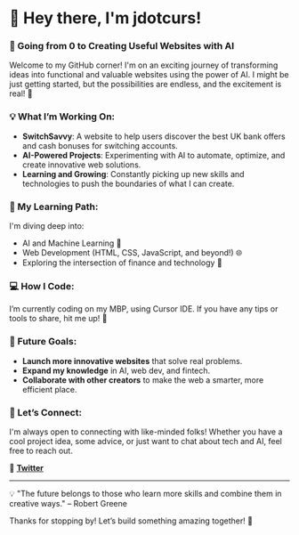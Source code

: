 # 👋 Hey there, I'm **jdotcurs**!

### 🚀 Going from 0 to Creating Useful Websites with AI

Welcome to my GitHub corner! I'm on an exciting journey of transforming ideas into functional and valuable websites using the power of AI. I might be just getting started, but the possibilities are endless, and the excitement is real! 🌟

### 💡 What I’m Working On:
- **SwitchSavvy**: A website to help users discover the best UK bank offers and cash bonuses for switching accounts.
- **AI-Powered Projects**: Experimenting with AI to automate, optimize, and create innovative web solutions.
- **Learning and Growing**: Constantly picking up new skills and technologies to push the boundaries of what I can create.

### 🌱 My Learning Path:
I'm diving deep into:
- AI and Machine Learning 🤖
- Web Development (HTML, CSS, JavaScript, and beyond!) 🌐
- Exploring the intersection of finance and technology 💼

### 💻 How I Code:
I’m currently coding on my MBP, using Cursor IDE. If you have any tips or tools to share, hit me up! 📱

### 🎯 Future Goals:
- **Launch more innovative websites** that solve real problems.
- **Expand my knowledge** in AI, web dev, and fintech.
- **Collaborate with other creators** to make the web a smarter, more efficient place.

### 💬 Let’s Connect:
I'm always open to connecting with like-minded folks! Whether you have a cool project idea, some advice, or just want to chat about tech and AI, feel free to reach out.

🔗 **[Twitter](https://twitter.com/jdotcurs)**

---

💡 "The future belongs to those who learn more skills and combine them in creative ways." – Robert Greene

Thanks for stopping by! Let’s build something amazing together! 🚀
